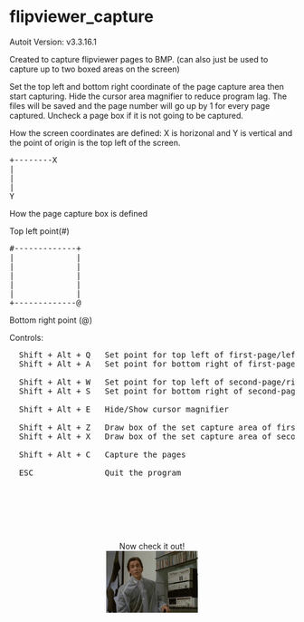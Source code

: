 # flipviewer_capture
Autoit Version: v3.3.16.1

Created to capture flipviewer pages to BMP. (can also just be used to capture up to two boxed areas on the screen)

Set the top left and bottom right coordinate of the page capture area then start capturing.
Hide the cursor area magnifier to reduce program lag.
The files will be saved and the page number will go up by 1 for every page captured.
Uncheck a page box if it is not going to be captured.


How the screen coordinates are defined: X is horizonal and Y is vertical and the point of origin is the top left of the screen.

<pre>
+--------X
|
|
|
Y
</pre>


How the page capture box is defined

Top left point(#)  
<pre>
#-------------+
|             |
|             |
|             |
|             |
|             |
+-------------@
</pre>
Bottom right point (@)



Controls:
<pre>
  Shift + Alt + Q   Set point for top left of first-page/left-page
  Shift + Alt + A   Set point for bottom right of first-page/left-page

  Shift + Alt + W   Set point for top left of second-page/right-page
  Shift + Alt + S   Set point for bottom right of second-page/right-page

  Shift + Alt + E   Hide/Show cursor magnifier

  Shift + Alt + Z   Draw box of the set capture area of first/left page
  Shift + Alt + X   Draw box of the set capture area of second/right page

  Shift + Alt + C   Capture the pages
  
  ESC               Quit the program
</pre>

<br />
<br />
<br />
<br />
<br />
        


<p width="100%" align="center">
Now check it out!
<br/>
<img align="center" width="32%" src="checkit.gif">
</p>
